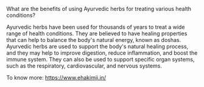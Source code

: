 What are the benefits of using Ayurvedic herbs for treating various health conditions?

Ayurvedic herbs have been used for thousands of years to treat a wide range of health conditions. They are believed to have healing properties that can help to balance the body's natural energy, known as doshas. Ayurvedic herbs are used to support the body's natural healing process, and they may help to improve digestion, reduce inflammation, and boost the immune system. They can also be used to support specific organ systems, such as the respiratory, cardiovascular, and nervous systems.

To know more: https://www.ehakimji.in/
